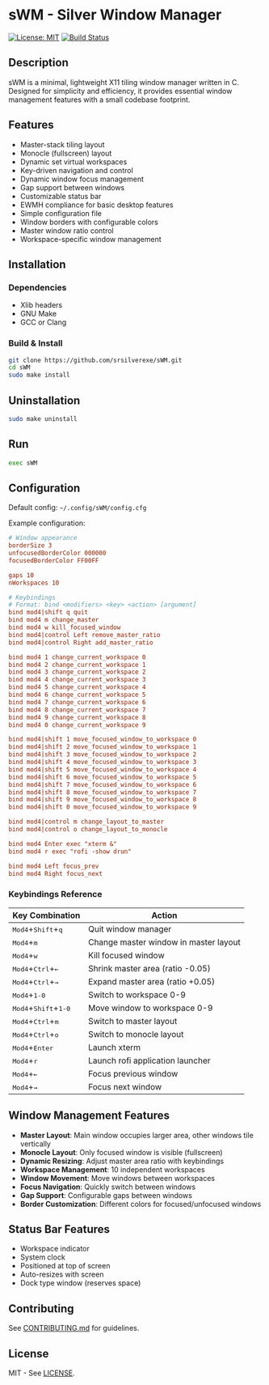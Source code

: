 # sWM - Silver Window Manager

[![License: MIT](https://img.shields.io/badge/License-MIT-yellow.svg)](LICENSE)
[![Build Status](https://github.com/srsilverexe/sWM/actions/workflows/build.yml/badge.svg)](https://github.com/srsilverexe/sWM/actions)

## Description

sWM is a minimal, lightweight X11 tiling window manager written in C. Designed for simplicity and efficiency, it provides essential window management features with a small codebase footprint.

## Features

- Master-stack tiling layout
- Monocle (fullscreen) layout
- Dynamic set virtual workspaces
- Key-driven navigation and control
- Dynamic window focus management
- Gap support between windows
- Customizable status bar
- EWMH compliance for basic desktop features
- Simple configuration file
- Window borders with configurable colors
- Master window ratio control
- Workspace-specific window management

## Installation

### Dependencies
- Xlib headers
- GNU Make
- GCC or Clang

### Build & Install
```bash
git clone https://github.com/srsilverexe/sWM.git
cd sWM
sudo make install
```

## Uninstallation

```bash
sudo make uninstall
```

## Run

```bash
exec sWM
```

## Configuration
Default config: `~/.config/sWM/config.cfg`

Example configuration:
```cfg
# Window appearance
borderSize 3
unfocusedBorderColor 000000
focusedBorderColor FF00FF

gaps 10
nWorkspaces 10

# Keybindings
# Format: bind <modifiers> <key> <action> [argument]
bind mod4|shift q quit
bind mod4 m change_master
bind mod4 w kill_focused_window
bind mod4|control Left remove_master_ratio
bind mod4|control Right add_master_ratio

bind mod4 1 change_current_workspace 0
bind mod4 2 change_current_workspace 1
bind mod4 3 change_current_workspace 2
bind mod4 4 change_current_workspace 3
bind mod4 5 change_current_workspace 4
bind mod4 6 change_current_workspace 5
bind mod4 7 change_current_workspace 6
bind mod4 8 change_current_workspace 7
bind mod4 9 change_current_workspace 8
bind mod4 0 change_current_workspace 9

bind mod4|shift 1 move_focused_window_to_workspace 0
bind mod4|shift 2 move_focused_window_to_workspace 1
bind mod4|shift 3 move_focused_window_to_workspace 2
bind mod4|shift 4 move_focused_window_to_workspace 3
bind mod4|shift 5 move_focused_window_to_workspace 4
bind mod4|shift 6 move_focused_window_to_workspace 5
bind mod4|shift 7 move_focused_window_to_workspace 6
bind mod4|shift 8 move_focused_window_to_workspace 7
bind mod4|shift 9 move_focused_window_to_workspace 8
bind mod4|shift 0 move_focused_window_to_workspace 9

bind mod4|control m change_layout_to_master
bind mod4|control o change_layout_to_monocle

bind mod4 Enter exec "xterm &"
bind mod4 r exec "rofi -show drun"

bind mod4 Left focus_prev
bind mod4 Right focus_next
```

### Keybindings Reference

| Key Combination              | Action                                 |
|------------------------------|----------------------------------------|
| <kbd>Mod4</kbd>+<kbd>Shift</kbd>+<kbd>q</kbd> | Quit window manager                   |
| <kbd>Mod4</kbd>+<kbd>m</kbd> | Change master window in master layout  |
| <kbd>Mod4</kbd>+<kbd>w</kbd> | Kill focused window                   |
| <kbd>Mod4</kbd>+<kbd>Ctrl</kbd>+<kbd>←</kbd> | Shrink master area (ratio -0.05)      |
| <kbd>Mod4</kbd>+<kbd>Ctrl</kbd>+<kbd>→</kbd> | Expand master area (ratio +0.05)      |
| <kbd>Mod4</kbd>+<kbd>1-0</kbd> | Switch to workspace 0-9              |
| <kbd>Mod4</kbd>+<kbd>Shift</kbd>+<kbd>1-0</kbd> | Move window to workspace 0-9        |
| <kbd>Mod4</kbd>+<kbd>Ctrl</kbd>+<kbd>m</kbd> | Switch to master layout              |
| <kbd>Mod4</kbd>+<kbd>Ctrl</kbd>+<kbd>o</kbd> | Switch to monocle layout             |
| <kbd>Mod4</kbd>+<kbd>Enter</kbd> | Launch xterm                        |
| <kbd>Mod4</kbd>+<kbd>r</kbd> | Launch rofi application launcher     |
| <kbd>Mod4</kbd>+<kbd>←</kbd> | Focus previous window                |
| <kbd>Mod4</kbd>+<kbd>→</kbd> | Focus next window                    |

## Window Management Features

- **Master Layout**: Main window occupies larger area, other windows tile vertically
- **Monocle Layout**: Only focused window is visible (fullscreen)
- **Dynamic Resizing**: Adjust master area ratio with keybindings
- **Workspace Management**: 10 independent workspaces
- **Window Movement**: Move windows between workspaces
- **Focus Navigation**: Quickly switch between windows
- **Gap Support**: Configurable gaps between windows
- **Border Customization**: Different colors for focused/unfocused windows

## Status Bar Features

- Workspace indicator
- System clock
- Positioned at top of screen
- Auto-resizes with screen
- Dock type window (reserves space)

## Contributing

See [CONTRIBUTING.md](CONTRIBUTING.md) for guidelines.

## License
MIT - See [LICENSE](LICENSE).
